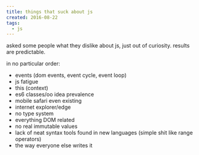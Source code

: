 ```yaml
---
title: things that suck about js
created: 2016-08-22
tags:
  - js
---
```


asked some people what they dislike about js, just out of curiosity.
results are predictable.

in no particular order:

* events (dom events, event cycle, event loop)
* js fatigue
* this (context)
* es6 classes/oo idea prevalence
* mobile safari even existing
* internet explorer/edge
* no type system
* everything DOM related
* no real immutable values
* lack of neat syntax tools found in new languages (simple shit like range operators)
* the way everyone else writes it
